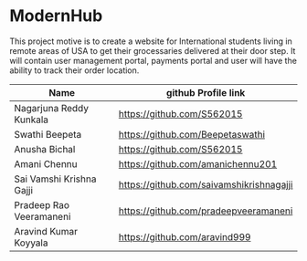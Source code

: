 # ModernHub
This project motive is to create a website for International students living in remote areas of USA to get their grocessaries delivered at their door step. It will contain user management portal, payments portal and user will have the ability to track their order location.

|Name|github Profile link|
|---|---|
|Nagarjuna Reddy Kunkala | https://github.com/S562015 |
|Swathi Beepeta | https://github.com/Beepetaswathi |
|Anusha Bichal | https://github.com/S562015 |
|Amani Chennu | https://github.com/amanichennu201 |
|Sai Vamshi Krishna Gajji | https://github.com/saivamshikrishnagajji |
|Pradeep Rao Veeramaneni | https://github.com/pradeepveeramaneni |
|Aravind Kumar Koyyala | https://github.com/aravind999 |

